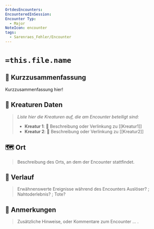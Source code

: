 ```yaml
---
OrtdesEncounters: 
EncounteredInSession: 
Encounter Typ:
  - Major
NoteIcon: encounter
tags:
  - Sarenraes_Fehler/Encounter
---
```

# `=this.file.name`
## 📝 Kurzzusammenfassung
Kurzzusammenfassung hier! 

## 🐾 Kreaturen Daten
> *Liste hier die Kreaturen auf, die am Encounter beteiligt sind:* 
> - **Kreatur 1**: 🐺 Beschreibung oder Verlinkung zu [[Kreatur1]] 
> - **Kreatur 2**: 🐉 Beschreibung oder Verlinkung zu [[Kreatur2]]

## 🗺️ Ort
> Beschreibung des Orts, an dem der Encounter stattfindet.
> 

## 📖 Verlauf
> Erwähnenswerte Ereignisse während des Encounters
> Auslöser? ; Nahtoderlebnis? ; Tote?

## 📌 Anmerkungen
> Zusätzliche Hinweise, oder Kommentare zum Encounter
> ... .



